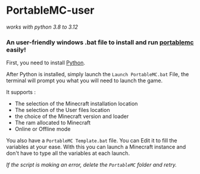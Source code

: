 # PortableMC-user

*works with python 3.8 to 3.12*

### An user-friendly windows .bat file to install and run [portablemc](https://github.com/mindstorm38/portablemc) easily!

First, you need to install [Python](https://www.python.org/downloads/).


After Python is installed, simply launch the `Launch PortableMC.bat` File, the terminal will prompt you what you will need to launch the game.

It supports :
- The selection of the Minecraft installation location
- The selection of the User files location
- the choice of the Minecraft version and loader
- The ram allocated to Minecraft
- Online or Offline mode

You also have a `PortableMC Template.bat` file.
You can Edit it to fill the variables at your ease. With this you can launch a Minecraft instance and don't have to type all the variables at each launch.

*If the script is making an error, delete the `PortableMC` folder and retry.*

